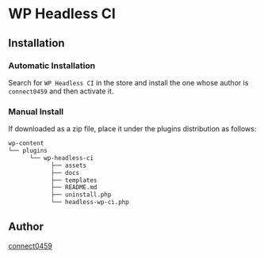 # WP Headless CI

## Installation

### Automatic Installation

Search for `WP Headless CI` in the store and install the one whose author is `connect0459` and then activate it.

### Manual Install

If downloaded as a zip file, place it under the plugins distribution as follows:

```txt
wp-content
└── plugins
      └── wp-headless-ci
            ├── assets
            ├── docs
            ├── templates
            ├── README.md
            ├── uninstall.php
            └── headless-wp-ci.php
```

## Author

[connect0459](https://github.com/connect0459)
